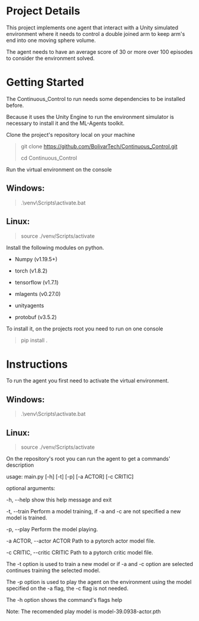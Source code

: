 # Project Details

This project implements one agent that interact with a Unity simulated
environment where it needs to control a double joined arm to keep arm's
end into one moving sphere volume.

The agent needs to have an average score of 30 or more over 100 episodes
to consider the environment solved.

# Getting Started

The Continuous_Control to run needs some dependencies to be installed
before.

Because it uses the Unity Engine to run the environment simulator is
necessary to install it and the ML-Agents toolkit.

Clone the project's repository local on your machine

> git clone https://github.com/BolivarTech/Continuous_Control.git
>
> cd Continuous_Control

Run the virtual environment on the console

## Windows:

> .\venv\Scripts\activate.bat

## Linux:

> source ./venv/Scripts/activate

Install the following modules on python.

-   Numpy (v1.19.5+)

-   torch (v1.8.2)

-   tensorflow (v1.7.1)

-   mlagents (v0.27.0)

-   unityagents

-   protobuf (v3.5.2)

To install it, on the projects root you need to run on one console

> pip install .

# Instructions

To run the agent you first need to activate the virtual environment.

## Windows:

> .\venv\Scripts\activate.bat

## Linux:

> source ./venv/Scripts/activate

On the repository's root you can run the agent to get a commands'
description

usage: main.py [-h] [-t] [-p] [-a ACTOR] [-c CRITIC]

optional arguments:

-h, --help show this help message and exit

-t, --train Perform a model training, if -a and -c are not specified a
new model is trained.

-p, --play Perform the model playing.

-a ACTOR, --actor ACTOR Path to a pytorch actor model file.

-c CRITIC, --critic CRITIC Path to a pytorch critic model file.

The -t option is used to train a new model or if -a and -c option are
selected continues training the selected model.

The -p option is used to play the agent on the environment using the
model specified on the -a flag, the -c flag is not needed.

The -h option shows the command's flags help

Note: The recomended play model is model-39.0938-actor.pth
